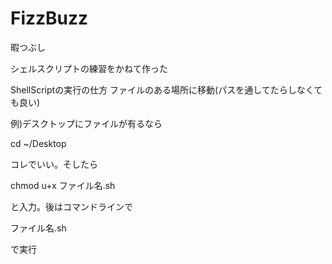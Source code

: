 FizzBuzz
========

暇つぶし

シェルスクリプトの練習をかねて作った

ShellScriptの実行の仕方
ファイルのある場所に移動(パスを通してたらしなくても良い)

例)デスクトップにファイルが有るなら

cd ~/Desktop

コレでいい。そしたら

chmod u+x ファイル名.sh

と入力。後はコマンドラインで

ファイル名.sh

で実行
